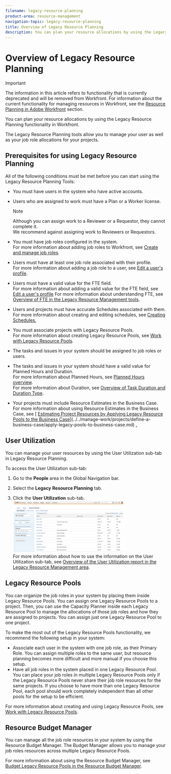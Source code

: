 ```yaml
---
filename: legacy-resource-planning
product-area: resource-management
navigation-topic: legacy-resource-planning
title: Overview of Legacy Resource Planning
description: You can plan your resource allocations by using the Legacy Resource Planning functionality in Workfront.
---
```


# Overview of Legacy Resource Planning

>[!IMPORTANT]
>
>The information in this article refers to functionality that is currently deprecated and will be removed from Workfront. For information about the current functionality for managing resources in Workfront, see the [Resource Planning in Adobe Workfront](../../resource-mgmt/resource-planning/resource-planning-overview.md) section.

You can plan your resource allocations by using the Legacy Resource Planning functionality in Workfront.

The Legacy Resource Planning tools allow you to manage your user as well as your job role allocations for your projects.

## Prerequisites for using Legacy Resource Planning

All of the following conditions must be met before you can start using the Legacy Resource Planning Tools:

* You must have users in the system who have active accounts. 
* Users who are assigned to work must have a Plan or a Worker license.

  >[!NOTE]
  >
  >Although you can assign work to a Reviewer or a Requestor, they cannot complete it.   
  >We recommend against assigning work to Reviewers or Requestors.

* You must have job roles configured in the system.  
  For more information about adding job roles to Workfront, see [Create and manage job roles](../../administration-and-setup/set-up-workfront/organizational-setup/create-manage-job-roles.md).

* Users must have at least one job role associated with their profile.   
  For more information about adding a job role to a user, see [Edit a user's profile](../../administration-and-setup/add-users/create-and-manage-users/edit-a-users-profile.md).

* Users must have a valid value for the FTE field.  
  For more information about adding a valid value for the FTE field, see [Edit a user's profile](../../administration-and-setup/add-users/create-and-manage-users/edit-a-users-profile.md) For more information about understanding FTE, see [Overview of FTE in the Legacy Resource Management tools](../../resource-mgmt/legacy-res-planning/legacy-fte.md).

* Users and projects must have accurate Schedules associated with them.  
  For more information about creating and editing schedules, see [Creating Schedules.](../../administration-and-setup/set-up-workfront/configure-timesheets-schedules/create-schedules.md)

* You must associate projects with Legacy Resource Pools.  
  For more information about creating Legacy Resource Pools, see [Work with Legacy Resource Pools](../../resource-mgmt/legacy-res-planning/work-with-legacy-resource-pools.md).

* The tasks and issues in your system should be assigned to job roles or users.
* The tasks and issues in your system should have a valid value for Planned Hours and Duration.  
  For more information about Planned Hours, see [Planned Hours overview](../../manage-work/tasks/task-information/planned-hours.md).  
  For more information about Duration, see [Overview of Task Duration and Duration Type](../../manage-work/tasks/taskdurtn/task-duration-and-duration-type.md).

* Your projects must include Resource Estimates in the Business Case.  
  For more information about using Resource Estimates in the Business Case, see [ [Estimating Project Resources by Applying Legacy Resource Pools to the Business Case](../../manage-work/projects/define-a-business-case/apply-legacy-pools-to-business-case.md)](../../manage-work/projects/define-a-business-case/apply-legacy-pools-to-business-case.md) [.](../../manage-work/projects/define-a-business-case/apply-legacy-pools-to-business-case.md)

## User Utilization

You can manage your user resources by using the User Utilization sub-tab in Legacy Resource Planning.

To access the User Utilization sub-tab:

1. Go to the **People** area in the Global Navigation bar.
1. Select the **Legacy** **Resource Planning** tab.

1. Click the **User Utilization** sub-tab.  
   ![](assets/screen-shot-2013-09-05-at-2.44.35-pm-350x163.png)  
   For more information about how to use the information on the User Utilization sub-tab, see [Overview of the User Utilization report in the Legacy Resource Management area](../../resource-mgmt/legacy-res-planning/legacy-user-utilization-report.md).

## Legacy Resource Pools

You can organize the job roles in your system by placing them inside Legacy Resource Pools. You can assign one Legacy Resource Pools to a project. Then, you can use the Capacity Planner inside each Legacy Resource Pool to manage the allocations of those job roles and how they are assigned to projects. You can assign just one Legacy Resource Pool to one project.

To make the most out of the Legacy Resource Pools functionality, we recommend the following setup in your system:

* Associate each user in the system with one job role, as their Primary Role. You can assign multiple roles to the same user, but resource planning becomes more difficult and more manual if you choose this setup. 
* Have all job roles in the system placed in one Legacy Resource Pool. You can place your job roles in multiple Legacy Resource Pools only if the Legacy Resource Pools never share their job role resources for the same projects. If you choose to have more than one Legacy Resource Pool, each pool should work completely independent than all other pools for the setup to be efficient.

For more information about creating and using Legacy Resource Pools, see [Work with Legacy Resource Pools](../../resource-mgmt/legacy-res-planning/work-with-legacy-resource-pools.md).

## Resource Budget Manager

You can manage all the job role resources in your system by using the Resource Budget Manager. The Budget Manager allows you to manage your job roles resources across multiple Legacy Resource Pools.

For more information about using the Resource Budget Manager, see [Budget Legacy Resource Pools in the Resource Budget Manager](../../resource-mgmt/legacy-res-planning/budget-legacy-pools-in-budget-manager.md).
